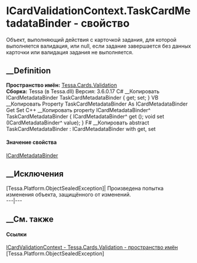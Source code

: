 # ICardValidationContext.TaskCardMetadataBinder - свойство
Объект, выполняющий действия с карточкой задания, для которой выполняется
валидация, или null, если задание завершается без данных карточки или
валидация задания не выполняется.
## __Definition
 **Пространство имён:** [Tessa.Cards.Validation](N_Tessa_Cards_Validation.htm)  
 **Сборка:** Tessa (в Tessa.dll) Версия: 3.6.0.17
C# __Копировать
    ICardMetadataBinder TaskCardMetadataBinder { get; set; }
VB __Копировать
     Property TaskCardMetadataBinder As ICardMetadataBinder
    	Get
    	Set
C++ __Копировать
    property ICardMetadataBinder^ TaskCardMetadataBinder {
    	ICardMetadataBinder^ get ();
    	void set (ICardMetadataBinder^ value);
    }
F# __Копировать
     abstract TaskCardMetadataBinder : ICardMetadataBinder with get, set
#### Значение свойства
[ICardMetadataBinder](T_Tessa_Cards_Metadata_ICardMetadataBinder.htm)
##  __Исключения
[Tessa.Platform.ObjectSealedException]| Произведена попытка изменения объекта,
защищённого от изменений.  
---|---  
##  __См. также
#### Ссылки
[ICardValidationContext -
](T_Tessa_Cards_Validation_ICardValidationContext.htm)
[Tessa.Cards.Validation - пространство имён](N_Tessa_Cards_Validation.htm)
[Tessa.Platform.ObjectSealedException]
